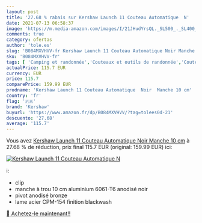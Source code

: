 ```yaml
---
layout: post
title: '27.68 % rabais sur Kershaw Launch 11 Couteau Automatique  N'
date: 2021-07-13 06:58:37
image: 'https://m.media-amazon.com/images/I/21JHudYrsQL._SL500_._SL400_.jpg'
comments: true
category: ofertas
author: 'tole.es'
slug: 'B084MXVHVV-fr Kershaw Launch 11 Couteau Automatique Noir Manche 10 cm'
sku: 'B084MXVHVV-fr'
tags: [ 'Camping et randonnée','Couteaux et outils de randonnée','Couteaux pliants de randonnée','Sports et Loisirs','Vêtements et équipement de loisirs de plein air','kershaw', ]
actualPrice: 115.7 EUR
currency: EUR
price: 115.7
comparePrice: 159.99 EUR
prodname: 'Kershaw Launch 11 Couteau Automatique  Noir  Manche 10 cm'
country: 'fr'
flag: '🇫🇷'
brand: 'Kershaw'
buyurl: 'https://www.amazon.fr/dp/B084MXVHVV/?tag=tolees0d-21'
descuento: '27.68'
average: '115.7'
---
```


Vous avez [Kershaw Launch 11 Couteau Automatique  Noir  Manche 10 cm](https://www.amazon.fr/dp/B084MXVHVV/?tag=tolees0d-21)  à  27.68 % de réduction, prix final  115.7 EUR (original: 159.99 EUR) ici:

[![Kershaw Launch 11 Couteau Automatique  N](https://m.media-amazon.com/images/I/21JHudYrsQL._SL500_._SL400_.jpg)](https://www.amazon.fr/dp/B084MXVHVV/?tag=tolees0d-21)

ℹ️:

- clip
- manche à trou 10 cm aluminium 6061-T6 anodisé noir
- pivot anodisé bronze
- lame acier CPM-154 finition blackwash

[🛒 Achetez-le maintenant!!](https://www.amazon.fr/dp/B084MXVHVV/?tag=tolees0d-21)
